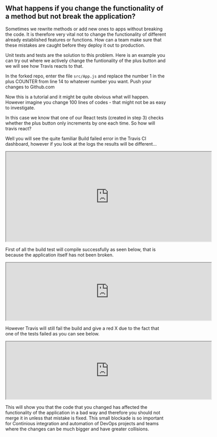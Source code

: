 ## What happens if you change the functionality of a method but not break the application? ##


Sometimes we rewrite methods or add new ones to apps without breaking the code. It is therefore very vital not to change the functionality of different already established features or functions. How can a team make sure that these mistakes are caught before they deploy it out to production.

Unit tests and tests are the solution to this problem. Here is an example you can try out where we actively change the funtionality of the plus button and we will see how Travis reacts to that.

In the forked repo, enter the file `src/App.js` and replace the number 1 in the plus COUNTER from line 14 to whatever number you want. Push your changes to Github.com

Now this is a tutorial and it might be quite obvious what will happen. However imagine you change 100 lines of codes - that might not be as easy to investigate.

In this case we know that one of our React tests (created in step 3) checks whether the plus button only increments by one each time. So how will travis react?

Well you will see the quite familiar Build failed error in the Travis CI dashboard, however if you look at the logs the results will be different...

<iframe src="https://drive.google.com/file/d/17nqU3AYBzpW-l6y6WC7ZkbAn0klRegsy/preview" width="640" height="280"></iframe>

First of all the build test will compile successfully as seen below, that is because the application itself has not been broken. 


<iframe src="https://drive.google.com/file/d/1UIWi84gr55e2YsZCwcm2rKQXEbUZOg7b/preview" width="640" height="180"></iframe>


However Travis will still fail the build and give a red X due to the fact that one of the tests failed as you can see below.

<iframe src="https://drive.google.com/file/d/1ueDjaZvxOPbjaheh6hC2EiWZZhVoqX4J/preview" width="640" height="180"></iframe>

This will show you that the code that you changed has affected the functionality of the application in a bad way and therefore you should not merge it in unless that mistake is fixed. This small blockade is so important for Continious integration and automation of DevOps projects and teams where the changes can be much bigger and have greater collisions.




